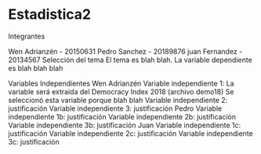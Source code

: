 # Estadistica2

Integrantes

Wen Adrianzén - 20150631
Pedro Sanchez - 20189876
juan Fernandez - 20134567
Selección del tema
El tema es blah blah. La variable dependiente es blah blah blah

Variables Independientes
Wen Adrianzén
Variable independiente 1:
La variable será extraida del Democracy Index 2018 (archivo demo18)
Se seleccionó esta variable porque blah blah
Variable independiente 2: justificación
Variable independiente 3: justificación
Pedro
Variable independiente 1b: justificación
Variable independiente 2b: justificación
Variable independiente 3b: justificación
Juan
Variable independiente 1c: justificación
Variable independiente 2c: justificación
Variable independiente 3c: justificación
